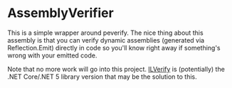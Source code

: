 AssemblyVerifier
================

This is a simple wrapper around peverify. The nice thing about this assembly is that you can verify dynamic assemblies (generated via Reflection.Emit) directly in code so you'll know right away if something's wrong with your emitted code.

Note that no more work will go into this project. [ILVerify](https://github.com/dotnet/corert/tree/master/src/ILVerify/) is (potentially) the .NET Core/.NET 5 library version that may be the solution to this.
